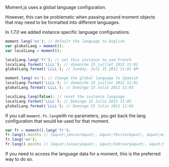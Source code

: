 Moment.js uses a global language configuration.

However, this can be problematic when passing around moment objects that may need to be formatted into different languages.

In *1.7.0* we added instance specific language configurations.

```javascript
moment.lang('en'); // default the language to English
var globalLang = moment();
var localLang = moment();

localLang.lang('fr'); // set this instance to use French
localLang.format('LLLL'); // dimanche 15 juillet 2012 11:01
globalLang.format('LLLL'); // Sunday, July 15 2012 11:01 AM

moment.lang('es'); // change the global language to Spanish
localLang.format('LLLL'); // dimanche 15 juillet 2012 11:01
globalLang.format('LLLL'); // Domingo 15 Julio 2012 11:03

localLang.lang(false); // reset the instance language
localLang.format('LLLL'); // Domingo 15 Julio 2012 11:03
globalLang.format('LLLL'); // Domingo 15 Julio 2012 11:03
```

If you call `moment.fn.lang`with no parameters, you get back the lang configuration that would be used for that moment.

```javascript
var fr = moment().lang('fr');
fr.lang().months // [&quot;janvier&quot;, &quot;février&quot;, &quot;mars&quot;, ...]
fr.lang('en');
fr.lang().months // [&quot;January&quot;, &quot;February&quot;, &quot;March&quot;, ...]
```

If you need to access the language data for a moment, this is the preferred way to do so.
